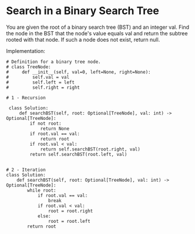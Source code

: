 #  Search in a Binary Search Tree

You are given the root of a binary search tree (BST) and an integer val.
Find the node in the BST that the node's value equals val and return the subtree rooted with that node. If such a node does not exist, return null.

Implementation:

```
# Definition for a binary tree node.
# class TreeNode:
#     def __init__(self, val=0, left=None, right=None):
#         self.val = val
#         self.left = left
#         self.right = right

# 1 - Recursion

 class Solution:
     def searchBST(self, root: Optional[TreeNode], val: int) -> Optional[TreeNode]:
         if not root:
             return None
         if root.val == val:
             return root
         if root.val < val:
             return self.searchBST(root.right, val)
         return self.searchBST(root.left, val)


# 2 - Iteration
class Solution:
    def searchBST(self, root: Optional[TreeNode], val: int) -> Optional[TreeNode]:
        while root:
            if root.val == val:
                break
            if root.val < val:
                root = root.right
            else:
                root = root.left
        return root
            
```

